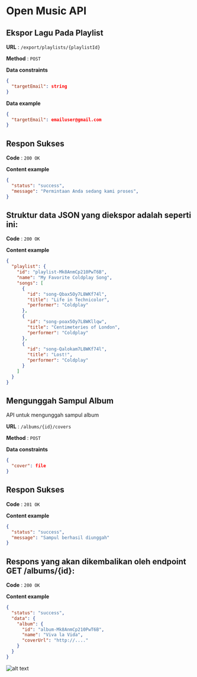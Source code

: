 # Open Music API

## Ekspor Lagu Pada Playlist

**URL** : `/export/playlists/{playlistId}`

**Method** : `POST`

**Data constraints**

```json
{
  "targetEmail": string
}
```

**Data example**

```json
{
  "targetEmail": emailuser@gmail.com
}
```

## Respon Sukses

**Code** : `200 OK`

**Content example**

```json
{
  "status": "success",
  "message": "Permintaan Anda sedang kami proses",
}
```

## Struktur data JSON yang diekspor adalah seperti ini:

**Code** : `200 OK`

**Content example**

```json
{
  "playlist": {
    "id": "playlist-Mk8AnmCp210PwT6B",
    "name": "My Favorite Coldplay Song",
    "songs": [
      {
        "id": "song-Qbax5Oy7L8WKf74l",
        "title": "Life in Technicolor",
        "performer": "Coldplay"
      },
      {
        "id": "song-poax5Oy7L8WKllqw",
        "title": "Centimeteries of London",
        "performer": "Coldplay"
      },
      {
        "id": "song-Qalokam7L8WKf74l",
        "title": "Lost!",
        "performer": "Coldplay"
      }
    ]
  }
}
```

## Mengunggah Sampul Album

API untuk mengunggah sampul album

**URL** : `/albums/{id}/covers`

**Method** : `POST`

**Data constraints**

```json
{
  "cover": file
}
```

## Respon Sukses

**Code** : `201 OK`

**Content example**

```json
{
  "status": "success",
  "message": "Sampul berhasil diunggah"
}
```

## Respons yang akan dikembalikan oleh endpoint GET /albums/{id}:

**Code** : `200 OK`

**Content example**

```json
{
  "status": "success",
  "data": {
    "album": {
      "id": "album-Mk8AnmCp210PwT6B",
      "name": "Viva la Vida",
      "coverUrl": "http://...."
    }
  }
}
```



![alt text](https://github.com/vinsensiuschristo/OpenMusic-API/blob/main/image/Dicoding.jpg?raw=true)